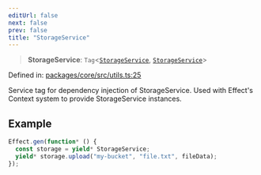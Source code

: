 ```yaml
---
editUrl: false
next: false
prev: false
title: "StorageService"
---
```


> **StorageService**: `Tag`\<[`StorageService`](/api/utils/interfaces/storageservice/), [`StorageService`](/api/utils/interfaces/storageservice/)\>

Defined in: [packages/core/src/utils.ts:25](https://github.com/bitswired/foldcms/blob/a5796744336f5646b8ccb4abf3c6d1334a83f443/packages/core/src/utils.ts#L25)

Service tag for dependency injection of StorageService.
Used with Effect's Context system to provide StorageService instances.

## Example

```typescript
Effect.gen(function* () {
  const storage = yield* StorageService;
  yield* storage.upload("my-bucket", "file.txt", fileData);
});
```
